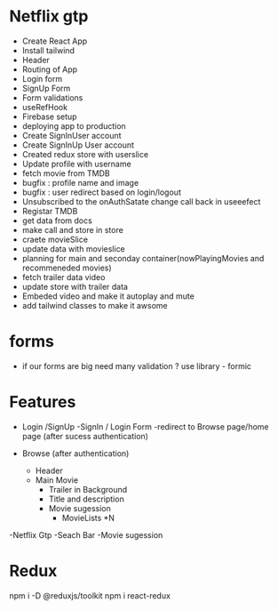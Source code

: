 # Netflix gtp
 - Create React App
 - Install tailwind
 - Header
 - Routing of App
 - Login form
 - SignUp Form 
 - Form validations
 - useRefHook
 - Firebase setup
 - deploying app to production
 - Create SignInUser account
 - Create SignInUp User account
 - Created redux store with userslice
 - Update profile with username
 - fetch movie from TMDB 
 - bugfix : profile name and image
 - bugfix : user redirect based on login/logout
 - Unsubscribed to the onAuthSatate change call back in useeefect
 - Registar TMDB 
 - get data from docs
 - make call and store in store
 - craete movieSlice
 - update data with movieslice
 - planning for main and seconday container(nowPlayingMovies and recommeneded movies)
 - fetch trailer data video
 - update store with trailer data
 - Embeded video and make it autoplay and mute
 - add tailwind classes to make it awsome

 # forms
 - if our forms are big need many validation ? use library - formic

 # Features

 - Login /SignUp
    -SignIn / Login  Form
    -redirect to Browse page/home page (after sucess authentication)

- Browse (after authentication)
    - Header 
    - Main Movie
        - Trailer in Background
        - Title and description 
        - Movie sugession 
            - MovieLists *N

-Netflix Gtp 
    -Seach Bar 
    -Movie sugession

# Redux
npm i -D @reduxjs/toolkit
npm i react-redux 